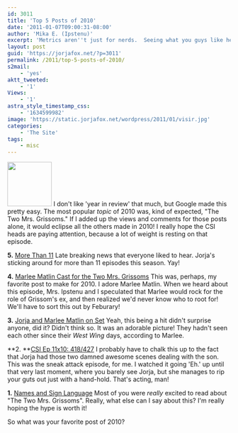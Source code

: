 ```yaml
---
id: 3011
title: 'Top 5 Posts of 2010'
date: '2011-01-07T09:00:31-08:00'
author: 'Mika E. (Ipstenu)'
excerpt: 'Metrics aren''t just for nerds.  Seeing what you guys like helps me but it probably also helps the CSI heads know what frosts our lizards and what delights our heart of hearts.  Here''s a hint: The Two Mrs. Grissoms.'
layout: post
guid: 'https://jorjafox.net/?p=3011'
permalink: /2011/top-5-posts-of-2010/
s2mail:
    - 'yes'
aktt_tweeted:
    - '1'
Views:
    - '1'
astra_style_timestamp_css:
    - '1634599982'
image: 'https://static.jorjafox.net/wordpress/2011/01/visir.jpg'
categories:
    - 'The Site'
tags:
    - misc
---
```


<img src="//static.jorjafox.net/wordpress/2011/01/visir-100x100.jpg" alt="" title="visir" width="100" height="100" class="alignleft size-thumbnail wp-image-3012" /> I don't like 'year in review' that much, but Google made this pretty easy.  The most popular <em>topic</em> of 2010 was, kind of expected, "The Two Mrs. Grissoms."  If I added up the views and comments for those posts alone, it would eclipse all the others made in 2010!  I really hope the CSI heads are paying attention, because a lot of weight is resting on that episode.

**5.** <a href="/blog/2010/more-than-11/">More Than 11</a>
Late breaking news that everyone liked to hear.  Jorja's sticking around for more than 11 episodes this season. Yay!

**4.** <a href="/blog/2010/marlee-matlin-cast-for-the-two-mrs-grissoms">Marlee Matlin Cast for the Two Mrs. Grissoms</a>
This was, perhaps, my favorite post to make for 2010.  I adore Marlee Matlin.  When we heard about this episode, Mrs. Ipstenu and I speculated that Marlee would rock for the role of Grissom's ex, and then realized we'd never know who to root for!  We'll have to sort this out by Feburary!

**3.** <a href="/blog/2010/jorja-and-marlee-on-set">Jorja and Marlee Matlin on Set</a>
Yeah, this being a hit didn't surprise anyone, did it?  Didn't think so.  It was an adorable picture! They hadn't seen each other since their <em>West Wing</em> days, according to Marlee.

**2. **<a href="/blog/2010/csi-11x10-418-427/">CSI Ep 11x10: 418/427</a>
I probably have to chalk this up to the fact that Jorja had those two damned awesome scenes dealing with the son.  This was the sneak attack episode, for me.  I watched it going 'Eh.' up until that very last moment, where you barely see Jorja, but she manages to rip your guts out just with a hand-hold.  That's acting, man!

**1.** <a href="/blog/2010/names-and-sign-language">Names and Sign Language</a>
Most of you were <em>really</em> excited to read about "The Two Mrs. Grissoms".  Really, what else can I say about this?  I'm really hoping the hype is worth it!

So what was your favorite post of 2010?
